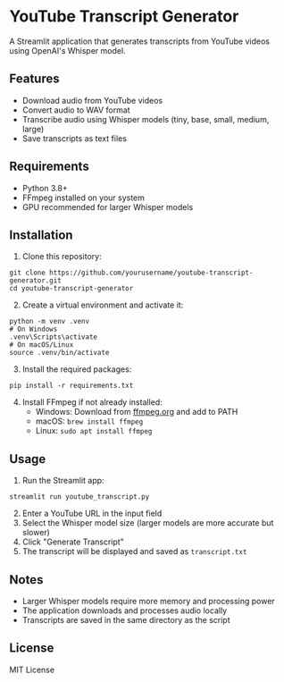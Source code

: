 # YouTube Transcript Generator

A Streamlit application that generates transcripts from YouTube videos using OpenAI's Whisper model.

## Features

- Download audio from YouTube videos
- Convert audio to WAV format
- Transcribe audio using Whisper models (tiny, base, small, medium, large)
- Save transcripts as text files

## Requirements

- Python 3.8+
- FFmpeg installed on your system
- GPU recommended for larger Whisper models

## Installation

1. Clone this repository:
```
git clone https://github.com/yourusername/youtube-transcript-generator.git
cd youtube-transcript-generator
```

2. Create a virtual environment and activate it:
```
python -m venv .venv
# On Windows
.venv\Scripts\activate
# On macOS/Linux
source .venv/bin/activate
```

3. Install the required packages:
```
pip install -r requirements.txt
```

4. Install FFmpeg if not already installed:
   - Windows: Download from [ffmpeg.org](https://ffmpeg.org/download.html) and add to PATH
   - macOS: `brew install ffmpeg`
   - Linux: `sudo apt install ffmpeg`

## Usage

1. Run the Streamlit app:
```
streamlit run youtube_transcript.py
```

2. Enter a YouTube URL in the input field
3. Select the Whisper model size (larger models are more accurate but slower)
4. Click "Generate Transcript"
5. The transcript will be displayed and saved as `transcript.txt`

## Notes

- Larger Whisper models require more memory and processing power
- The application downloads and processes audio locally
- Transcripts are saved in the same directory as the script

## License

MIT License